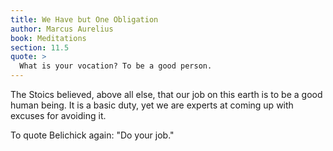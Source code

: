 ```yaml
---
title: We Have but One Obligation
author: Marcus Aurelius
book: Meditations
section: 11.5
quote: >
  What is your vocation? To be a good person.
---
```


The Stoics believed, above all else, that our job on this earth is to be a good human being. It is a basic duty, yet we are experts at coming up with excuses for avoiding it.

To quote Belichick again: "Do your job."
